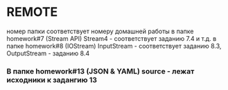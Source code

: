 # REMOTE
номер папки соответствует номеру домашней работы
в папке homework#7 (Stream API) Stream4 - соответствует заданию 7.4 и т.д.
в папке homework#8 (IOStream) InputStream - соответствует заданию 8.3, OutputStream - заданию 8.4
### В папке homework#13 (JSON & YAML) source - лежат исходники к задангию 13
